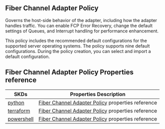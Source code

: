## Fiber Channel Adapter Policy
Governs the host-side behavior of the adapter, including how the adapter handles traffic. You can enable FCP Error Recovery, change the default settings of Queues, and Interrupt handling for performance enhancement.

This policy includes the recommended default configurations for the supported server operating systems. The policy supports nine default configurations. During the policy creation, you can select and import a default configuration.
## Fiber Channel Adapter Policy Properties reference
| SKDs | Properties Description
| ---- | ------------------- |
| [python](https://github.com/CiscoDevNet/intersight-python/) | [Fiber Channel Adapter Policy](https://github.com/CiscoDevNet/intersight-python/tree/main/intersight/model/vnic_fc_adapter_policy.py) properties reference |                 |
| [terraform](https://github.com/CiscoDevNet/terraform-provider-intersight/) | [Fiber Channel Adapter Policy](https://registry.terraform.io/providers/CiscoDevNet/intersight/latest/docs/resources/vnic_fc_adapter_policy) properties reference |
| [powershell](https://github.com/CiscoDevNet/intersight-powershell/) | [Fiber Channel Adapter Policy](https://github.com/CiscoDevNet/intersight-powershell/blob/main/docs/New-IntersightVnicFcAdapterPolicy.md) properties reference


